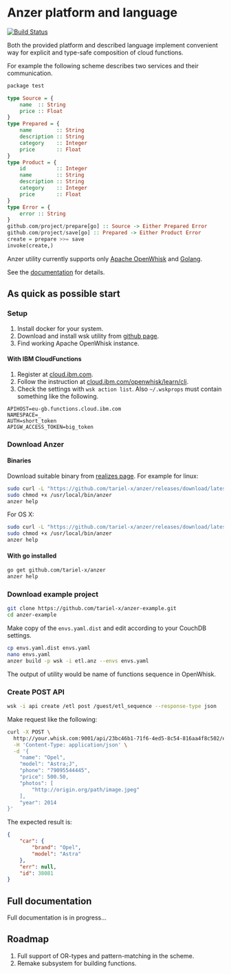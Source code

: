 # Anzer platform and language

[![Build Status](https://travis-ci.org/tariel-x/anzer.svg?branch=master)](https://travis-ci.org/tariel-x/anzer)

Both the provided platform and described language implement 
convenient way for explicit and type-safe composition of cloud functions.

For example the following scheme describes two services and 
their communication.

```haskell
package test

type Source = {
    name  :: String
    price :: Float
}
type Prepared = {
    name        :: String
    description :: String
    category    :: Integer
    price       :: Float
}
type Product = {
    id          :: Integer
    name        :: String
    description :: String
    category    :: Integer
    price       :: Float
}
type Error = {
    error :: String
}
github.com/project/prepare[go] :: Source -> Either Prepared Error
github.com/project/save[go] :: Prepared -> Either Product Error
create = prepare >>= save
invoke(create,)
```

Anzer utility currently supports only [Apache OpenWhisk](http://openwhisk.apache.org/) and [Golang](https://golang.org/).

See the [documentation](./doc/README.md) for details.

## As quick as possible start

### Setup

1. Install docker for your system.
2. Download and install wsk utility from [github page](https://github.com/apache/incubator-openwhisk-cli/releases).
3. Find working Apache OpenWhisk instance.

#### With IBM CloudFunctions

1. Register at [cloud.ibm.com](https://cloud.ibm.com).
2. Follow the instruction at [cloud.ibm.com/openwhisk/learn/cli](https://cloud.ibm.com/openwhisk/learn/cli).
3. Check the settings with `wsk action list`. Also `~/.wskprops` must contain something like the following.
```
APIHOST=eu-gb.functions.cloud.ibm.com
NAMESPACE=_
AUTH=short_token
APIGW_ACCESS_TOKEN=big_token
```

### Download Anzer

#### Binaries

Download suitable binary from [realizes page](https://github.com/tariel-x/anzer/releases).
For example for linux:

```bash
sudo curl -L "https://github.com/tariel-x/anzer/releases/download/latest/linux_amd64_anzer" -o /usr/local/bin/anzer
sudo chmod +x /usr/local/bin/anzer
anzer help
```

For OS X:

```bash
sudo curl -L "https://github.com/tariel-x/anzer/releases/download/latest/darwin_amd64_anzer" -o /usr/local/bin/anzer
sudo chmod +x /usr/local/bin/anzer
anzer help
```


#### With go installed

```bash
go get github.com/tariel-x/anzer
anzer help
```

### Download example project

```bash
git clone https://github.com/tariel-x/anzer-example.git
cd anzer-example
```

Make copy of the `envs.yaml.dist` and edit according to your CouchDB settings.

```bash
cp envs.yaml.dist envs.yaml
nano envs.yaml
anzer build -p wsk -i etl.anz --envs envs.yaml
```

The output of utility would be name of functions sequence in OpenWhisk.

### Create POST API

```bash
wsk -i api create /etl post /guest/etl_sequence --response-type json
```

Make request like the following:

```bash
curl -X POST \
  http://your.whisk.com:9001/api/23bc46b1-71f6-4ed5-8c54-816aa4f8c502/etl \
  -H 'Content-Type: application/json' \
  -d '{
    "name": "Opel",
    "model": "Astra;J",
    "phone": "79095544445",
    "price": 500.50,
    "photos": [
    	"http://origin.org/path/image.jpeg"	
    ],
    "year": 2014
}'
```

The expected result is:

```json
{
    "car": {
        "brand": "Opel",
        "model": "Astra"
    },
    "err": null,
    "id": 38081
}
```

## Full documentation

Full documentation is in progress...

## Roadmap

1. Full support of OR-types and pattern-matching in the scheme.
2. Remake subsystem for building functions.
